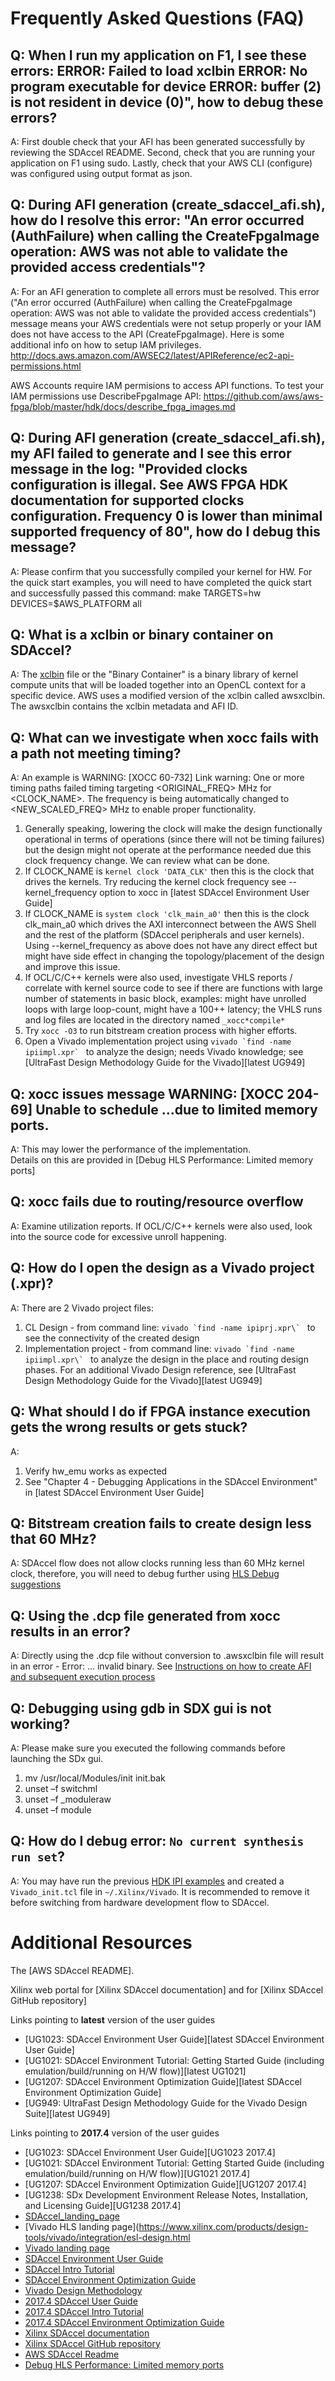 # Frequently Asked Questions (FAQ)

## Q: When I run my application on F1, I see these errors:  ERROR: Failed to load xclbin ERROR: No program executable for device ERROR: buffer (2) is not resident in device (0)", how to debug these errors?

A:  First double check that your AFI has been generated successfully by reviewing the SDAccel README.  Second, check that you are running your application on F1 using sudo.  Lastly, check that your AWS CLI (configure) was configured using output format as json.   

## Q: During AFI generation (create_sdaccel_afi.sh), how do I resolve this error: "An error occurred (AuthFailure) when calling the CreateFpgaImage operation: AWS was not able to validate the provided access credentials"?

A: For an AFI generation to complete all errors must be resolved.  This error ("An error occurred (AuthFailure) when calling the CreateFpgaImage operation: AWS was not able to validate the provided access credentials") message means your AWS credentials were not setup properly or your IAM does not have access to the API (CreateFpgaImage). Here is some additional info on how to setup IAM privileges.
http://docs.aws.amazon.com/AWSEC2/latest/APIReference/ec2-api-permissions.html

AWS Accounts require IAM permisions to access API functions.  To test your IAM permissions use DescribeFpgaImage API:
https://github.com/aws/aws-fpga/blob/master/hdk/docs/describe_fpga_images.md

## Q: During AFI generation (create_sdaccel_afi.sh), my AFI failed to generate and I see this error message in the log:  "Provided clocks configuration is illegal. See AWS FPGA HDK documentation for supported clocks configuration. Frequency 0 is lower than minimal supported frequency of 80", how do I debug this message?  

A:  Please confirm that you successfully compiled your kernel for HW.  For the quick start examples, you will need to have completed the quick start and successfully passed this command:  make  TARGETS=hw DEVICES=$AWS_PLATFORM all

## Q: What is a xclbin or binary container on SDAccel?

A:  The [xclbin](https://www.xilinx.com/html_docs/xilinx2017_2/sdaccel_doc/topics/design-flows/concept-create-compute-unit-binary.html) file or the "Binary Container" is a binary library of kernel compute units that will be loaded together into an OpenCL context for a specific device. 
AWS uses a modified version of the xclbin called awsxclbin.  The awsxclbin contains the xclbin metadata and AFI ID.  

## Q: What can we investigate when xocc fails with a path not meeting timing? 
A: An example is WARNING: [XOCC 60-732] Link warning: One or more timing paths failed timing targeting <ORIGINAL_FREQ> MHz for <CLOCK_NAME>. The frequency is being automatically changed to <NEW_SCALED_FREQ> MHz to enable proper functionality.
1. Generally speaking, lowering the clock will make the design functionally operational in terms of operations (since there will not be timing failures) but the design might not operate at the performance needed due this clock frequency change. We can review what can be done.
1. If CLOCK_NAME is `kernel clock 'DATA_CLK'` then this is the clock that drives the kernels. Try reducing the kernel clock frequency see --kernel_frequency option to xocc in [latest SDAccel Environment User Guide]
1. If CLOCK_NAME is `system clock 'clk_main_a0'` then this is the clock clk_main_a0 which drives the AXI interconnect between the AWS Shell and the rest of the platform (SDAccel peripherals and user kernels). Using --kernel_frequency as above does not have any direct effect but might have side effect in changing the topology/placement of the design and improve this issue.
1. If OCL/C/C++ kernels were also used, investigate VHLS reports / correlate with kernel source code to see if there are functions with large number of statements in basic block, examples: might have unrolled loops with large loop-count, might have a 100++ latency; the VHLS runs and log files are located in the directory named `_xocc*compile*`
1. Try `xocc -O3` to run bitstream creation process with higher efforts.
1. Open a Vivado implementation project using ```vivado `find -name ipiimpl.xpr` ``` to analyze the design; needs Vivado knowledge; see [UltraFast Design Methodology Guide for the Vivado][latest UG949]

## Q: xocc issues message WARNING: [XOCC 204-69] Unable to schedule ...due to limited memory ports.
A: This may lower the performance of the implementation.   
Details on this are provided in [Debug HLS Performance: Limited memory ports]

## Q: xocc fails due to routing/resource overflow
A: Examine utilization reports.  If OCL/C/C++ kernels were also used, look into the source code for excessive unroll happening.

## Q: How do I open the design as a Vivado project (.xpr)?
A: There are 2 Vivado project files: 
1. CL Design - from command line: ```vivado `find -name ipiprj.xpr\` ``` to see the connectivity of the created design
1. Implementation project - from command line: ```vivado `find -name ipiimpl.xpr\` ``` to analyze the design in the place and routing design phases.  For an additional Vivado Design reference, see [UltraFast Design Methodology Guide for the Vivado][latest UG949]

## Q: What should I do if FPGA instance execution gets the wrong results or gets stuck?
A: 
1. Verify hw_emu works as expected
1. See "Chapter 4 - Debugging Applications in the SDAccel Environment" in [latest SDAccel Environment User Guide]

## Q: Bitstream creation fails to create design less that 60 MHz?
A: SDAccel flow does not allow clocks running less than 60 MHz kernel clock, therefore, you will need to debug further using [HLS Debug suggestions](./docs/SDAccel_HLS_Debug.md)

## Q: Using the .dcp file generated from xocc results in an error?
A: Directly using the .dcp file without conversion to .awsxclbin file will result in an error - Error: ... invalid binary.  See [Instructions on how to create AFI and subsequent execution process](./README.md#createafi)

## Q: Debugging using gdb in SDX gui is not working? 
A: Please make sure you executed the following commands before launching the SDx gui.
  1.	mv /usr/local/Modules/init init.bak
  2.	unset –f switchml
  3.	unset –f _moduleraw
  4.	unset –f module
  
## Q: How do I debug error: `No current synthesis run set`? 
A: You may have run the previous [HDK IPI examples](../hdk/docs/IPI_GUI_Vivado_Setup.md) and created a `Vivado_init.tcl` file in `~/.Xilinx/Vivado`. It is recommended to remove it before switching from hardware development flow to SDAccel. 

# Additional Resources

The [AWS SDAccel README].

Xilinx web portal for [Xilinx SDAccel documentation] and for [Xilinx SDAccel GitHub repository]

Links pointing to **latest** version of the user guides
   * [UG1023: SDAccel Environment User Guide][latest SDAccel Environment User Guide]
   * [UG1021: SDAccel Environment Tutorial: Getting Started Guide (including emulation/build/running on H/W flow)][latest UG1021]
   * [UG1207: SDAccel Environment Optimization Guide][latest SDAccel Environment Optimization Guide]
   * [UG949: UltraFast Design Methodology Guide for the Vivado Design Suite][latest UG949]

Links pointing to **2017.4** version of the user guides
   * [UG1023: SDAccel Environment User Guide][UG1023 2017.4]
   * [UG1021: SDAccel Environment Tutorial: Getting Started Guide (including emulation/build/running on H/W flow)][UG1021 2017.4]
   * [UG1207: SDAccel Environment Optimization Guide][UG1207 2017.4]
   * [UG1238: SDx Development Environment Release Notes, Installation, and Licensing Guide][UG1238 2017.4]
   * [SDAccel_landing_page](https://www.xilinx.com/products/design-tools/software-zone/sdaccel.html)
   * [Vivado HLS landing page](https://www.xilinx.com/products/design-tools/vivado/integration/esl-design.html
   * [Vivado landing page](https://www.xilinx.com/products/design-tools/vivado.html)
   * [SDAccel Environment User Guide](https://www.xilinx.com/cgi-bin/docs/rdoc?v=latest;d=ug1023-sdaccel-user-guide.pdf)
   * [SDAccel Intro Tutorial](https://www.xilinx.com/cgi-bin/docs/rdoc?v=latest;d=ug1021-sdaccel-intro-tutorial.pdf)
   * [SDAccel Environment Optimization Guide](https://www.xilinx.com/cgi-bin/docs/rdoc?v=latest;d=ug1207-sdaccel-optimization-guide.pdf)
   * [Vivado Design Methodology](https://www.xilinx.com/cgi-bin/docs/rdoc?v=latest;d=ug949-vivado-design-methodology.pdf)
   * [2017.4 SDAccel User Guide](https://www.xilinx.com/support/documentation/sw_manuals/xilinx2017_4/ug1023-sdaccel-user-guide.pdf)
   * [2017.4 SDAccel Intro Tutorial](https://www.xilinx.com/support/documentation/sw_manuals/xilinx2017_4/ug1021-sdaccel-intro-tutorial.pdf)
   * [2017.4 SDAccel Environment Optimization Guide](https://www.xilinx.com/support/documentation/sw_manuals/xilinx2017_4/ug1207-sdaccel-optimization-guide.pdf)
   * [Xilinx SDAccel documentation](https://www.xilinx.com/products/design-tools/software-zone/sdaccel.html#documentation)
   * [Xilinx SDAccel GitHub repository](https://github.com/Xilinx/SDAccel_Examples)
   * [AWS SDAccel Readme](README.md)
   * [Debug HLS Performance: Limited memory ports](./docs/SDAccel_HLS_Debug.md)

